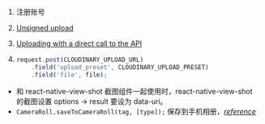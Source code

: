 1. 注册账号

2. [Unsigned upload](<https://cloudinary.com/documentation/upload_images#unsigned_upload>)

3. [Uploading with a direct call to the API](<https://cloudinary.com/documentation/upload_images>)

4. ```js
   request.post(CLOUDINARY_UPLOAD_URL)
       .field('upload_preset', CLOUDINARY_UPLOAD_PRESET)
       .field('file', file);
   ```

+ 和 react-native-view-shot 截图组件一起使用时，react-native-view-shot 的截图设置 options -> result 要设为 data-uri。
+ `CameraRoll.saveToCameraRoll(tag, [type]);` 保存到手机相册，*[reference](<https://reactnative.cn/docs/cameraroll/>)*


